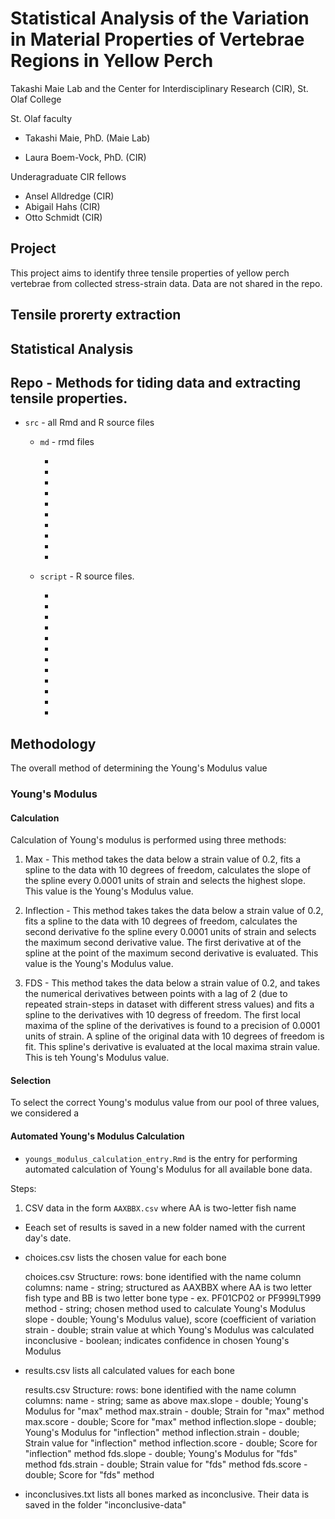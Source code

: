 # Statistical Analysis of the Variation in Material Properties of Vertebrae Regions in Yellow Perch

Takashi Maie Lab and the Center for Interdisciplinary Research (CIR), St. Olaf College

St. Olaf faculty

- Takashi Maie, PhD. (Maie Lab)

- Laura Boem-Vock, PhD. (CIR)

Underagraduate CIR fellows


- Ansel Alldredge (CIR)
- Abigail Hahs (CIR)
- Otto Schmidt (CIR)

## Project 

This project aims to identify three tensile properties of yellow perch vertebrae from collected stress-strain data. Data are not shared in the repo.


## Tensile prorerty extraction



## Statistical Analysis

## Repo - Methods for tiding data and extracting tensile properties.

-   `src` - all Rmd and R source files

    -   `md` - rmd files
    
        - 
        - 
        - 
        - 
        - 
        - 
        - 
        - 
        - 
        - 

    - `script` - R source files.
    
        -
        -
        -
        -
        -
        -
        -
        -
        -
        -
        -
        -

## Methodology

The overall method of determining the Young's Modulus value 

### Young's Modulus

#### Calculation

Calculation of Young's modulus is performed using three methods:

1. Max - This method takes the data below a strain value of 0.2, fits a spline to the data with 10 degrees of freedom, calculates the slope of the spline every 0.0001 units of strain and selects the highest slope. This value is the Young's Modulus value.

2. Inflection - This method takes takes the data below a strain value of 0.2, fits a spline to the data with 10 degrees of freedom, calculates the second derivative fo the spline every 0.0001 units of strain and selects the maximum second derivative value. The first derivative at of the spline at the point of the maximum second derivative is evaluated. This value is the Young's Modulus value.

3. FDS - This method takes the data below a strain value of 0.2, and takes the numerical derivatives between points with a lag of 2 (due to repeated strain-steps in dataset with different stress values) and fits a spline to the derivatives with 10 degress of freedom. The first local maxima of the spline of the derivatives is found to a precision of 0.0001 units of strain. A spline of the original data with 10 degrees of freedom is fit. This spline's derivative is evaluated at the local maxima strain value. This is teh Young's Modulus value.


#### Selection

To select the correct Young's modulus value from our pool of three values, we considered a


#### Automated Young's Modulus Calculation

- `youngs_modulus_calculation_entry.Rmd` is the entry for performing automated calculation of Young's Modulus for all available bone data.

Steps:

1. CSV data in the form `AAXBBX.csv` where AA is two-letter fish name 

- Eeach set of results is saved in a new folder named with the current day's date.

- choices.csv lists the chosen value for each bone

  choices.csv Structure:
  rows: bone identified with the name column
  columns: 
    name - string; structured as AAXBBX where AA is two letter fish type and BB is                    two letter bone type - ex. PF01CP02 or PF999LT999
    method - string; chosen method used to calculate Young's Modulus
    slope - double; Young's Modulus value), score (coefficient of variation
    strain - double; strain value at which Young's Modulus was calculated
    inconclusive - boolean; indicates confidence in chosen Young's Modulus
  
- results.csv lists all calculated values for each bone

  results.csv Structure:
  rows: bone identified with the name column
  columns:
    name - string; same as above 
    max.slope - double; Young's Modulus for "max" method
    max.strain - double; Strain for "max" method
    max.score - double; Score for "max" method
    inflection.slope - double; Young's Modulus for "inflection" method
    inflection.strain - double; Strain value for "inflection" method
    inflection.score - double; Score for "inflection" method
    fds.slope - double; Young's Modulus for "fds" method
    fds.strain - double; Strain value for "fds" method
    fds.score - double;  Score for "fds" method
    
- inconclusives.txt lists all bones marked as inconclusive. Their data is saved in the folder "inconclusive-data"
